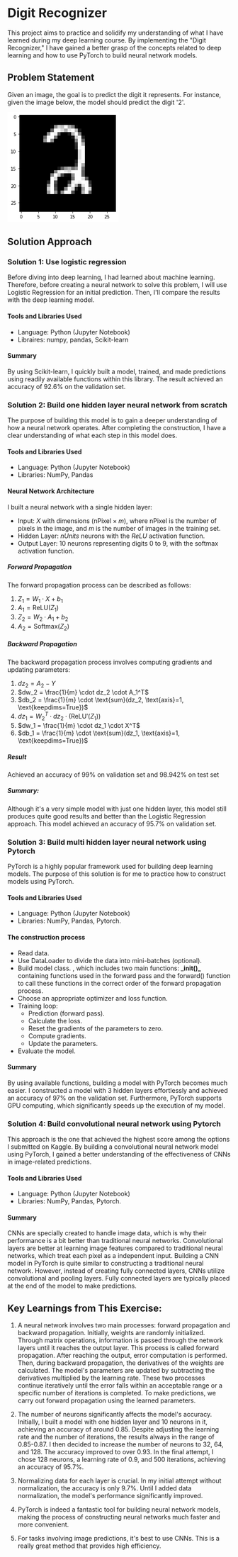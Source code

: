 # Digit Recognizer 
This project aims to practice and solidify my understanding of what I have learned during my deep learning course. By implementing the "Digit Recognizer," I have gained a better grasp of the concepts related to deep learning and how to use PyTorch to build neural network models.

## Problem Statement

Given an image, the goal is to predict the digit it represents. For instance, given the image below, the model should predict the digit '2'.

![image.png](image.png)

## Solution Approach

### Solution 1: Use logistic regression
Before diving into deep learning, I had learned about machine learning. Therefore, before creating a neural network to solve this problem, I will use Logistic Regression for an initial prediction. Then, I'll compare the results with the deep learning model.

#### Tools and Libraries Used
- Language: Python (Jupyter Notebook)
- Libraires: numpy, pandas, Scikit-learn

#### Summary
By using Scikit-learn, I quickly built a model, trained, and made predictions using readily available functions within this library. The result achieved an accuracy of 92.6% on the validation set.

### Solution 2: Build one hidden layer neural network from scratch
The purpose of building this model is to gain a deeper understanding of how a neural network operates. After completing the construction, I have a clear understanding of what each step in this model does.
#### Tools and Libraries Used
- Language: Python (Jupyter Notebook)
- Libraries: NumPy, Pandas
#### Neural Network Architecture
I built a neural network with a single hidden layer:
- Input: $X$ with dimensions $(\text{nPixel} \times m)$, where $\text{nPixel}$ is the number of pixels in the image, and $m$ is the number of images in the training set.
- Hidden Layer: $nUnits$ neurons with the $ReLU$ activation function.
- Output Layer: 10 neurons representing digits 0 to 9, with the softmax activation function.

##### Forward Propagation

The forward propagation process can be described as follows:

1. $Z_1 = W_1 \cdot X + b_1$
2. $A_1 = \text{ReLU}(Z_1)$
3. $Z_2 = W_2 \cdot A_1 + b_2$
4. $A_2 = \text{Softmax}(Z_2)$

##### Backward Propagation

The backward propagation process involves computing gradients and updating parameters:

1. $dz_2 = A_2 - Y$
2. $dw_2 = \frac{1}{m} \cdot dz_2 \cdot A_1^T$
3. $db_2 = \frac{1}{m} \cdot \text{sum}(dz_2, \text{axis}=1, \text{keepdims=True})$
4. $dz_1 = W_2^T \cdot dz_2 \cdot (\text{ReLU}'(Z_1))$
5. $dw_1 = \frac{1}{m} \cdot dz_1 \cdot X^T$
6. $db_1 = \frac{1}{m} \cdot \text{sum}(dz_1, \text{axis}=1, \text{keepdims=True})$

##### Result
Achieved an accuracy of 99% on validation set and 98.942% on test set



##### Summary:
Although it's a very simple model with just one hidden layer, this model still produces quite good results and better than the Logistic Regression approach. This model achieved an accuracy of 95.7% on validation set.

### Solution 3: Build multi hidden layer neural network using Pytorch
PyTorch is a highly popular framework used for building deep learning models. The purpose of this solution is for me to practice how to construct models using PyTorch.

#### Tools and Libraries Used
- Language: Python (Jupyter Notebook)
- Libraries: NumPy, Pandas, Pytorch.

#### The construction process
- Read data.
- Use DataLoader to divide the data into mini-batches (optional).
- Build model class. , which includes two main functions: \___init()\___ containing functions used in the forward pass and the forward() function to call these functions in the correct order of the forward propagation process.
- Choose an appropriate optimizer and loss function.
- Training loop:
  + Prediction (forward pass).
  + Calculate the loss.
  + Reset the gradients of the parameters to zero.
  + Compute gradients.
  + Update the parameters.
- Evaluate the model.
#### Summary
By using available functions, building a model with PyTorch becomes much easier. I constructed a model with 3 hidden layers effortlessly and achieved an accuracy of 97% on the validation set. Furthermore, PyTorch supports GPU computing, which significantly speeds up the execution of my model.

### Solution 4: Build convolutional neural network using Pytorch
This approach is the one that achieved the highest score among the options I submitted on Kaggle. By building a convolutional neural network model using PyTorch, I gained a better understanding of the effectiveness of CNNs in image-related predictions.

#### Tools and Libraries Used
- Language: Python (Jupyter Notebook)
- Libraries: NumPy, Pandas, Pytorch.

#### Summary
CNNs are specially created to handle image data, which is why their performance is a bit better than traditional neural networks. Convolutional layers are better at learning image features compared to traditional neural networks, which treat each pixel as a independent input. Building a CNN model in PyTorch is quite similar to constructing a traditional neural network. However, instead of creating fully connected layers, CNNs utilize convolutional and pooling layers. Fully connected layers are typically placed at the end of the model to make predictions.

## Key Learnings from This Exercise:

1. A neural network involves two main processes: forward propagation and backward propagation. Initially, weights are randomly initialized. Through matrix operations, information is passed through the network layers until it reaches the output layer. This process is called forward propagation. After reaching the output, error computation is performed. Then, during backward propagation, the derivatives of the weights are calculated. The model's parameters are updated by subtracting the derivatives multiplied by the learning rate. These two processes continue iteratively until the error falls within an acceptable range or a specific number of iterations is completed. To make predictions, we carry out forward propagation using the learned parameters.

2. The number of neurons significantly affects the model's accuracy. Initially, I built a model with one hidden layer and 10 neurons in it, achieving an accuracy of around 0.85. Despite adjusting the learning rate and the number of iterations, the results always in the range of 0.85-0.87. I then decided to increase the number of neurons to 32, 64, and 128. The accuracy improved to over 0.93. In the final attempt, I chose 128 neurons, a learning rate of 0.9, and 500 iterations, achieving an accuracy of 95.7%.

3. Normalizing data for each layer is crucial. In my initial attempt without normalization, the accuracy is only 9.7%. Until I added data normalization, the model's performance significantly improved.

4. PyTorch is indeed a fantastic tool for building neural network models, making the process of constructing neural networks much faster and more convenient.

5. For tasks involving image predictions, it's best to use CNNs. This is a really great method that provides high efficiency.